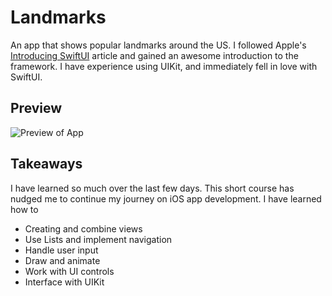 # Landmarks
An app that shows popular landmarks around the US. I followed Apple's [Introducing SwiftUI](https://developer.apple.com/tutorials/swiftui) article and gained an awesome introduction to the framework. I have experience using UIKit, and immediately fell in love with SwiftUI.

## Preview
![Preview of App](Resources/Images/Demo.gif)

## Takeaways
I have learned so much over the last few days. This short course has nudged me to continue my journey on iOS app development. I have learned how to

* Creating and combine views
* Use Lists and implement navigation
* Handle user input
* Draw and animate
* Work with UI controls
* Interface with UIKit
